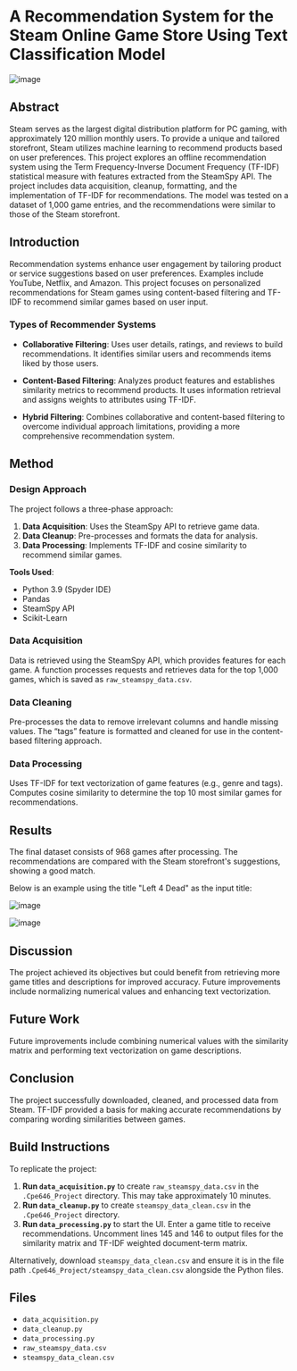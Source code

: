 # A Recommendation System for the Steam Online Game Store Using Text Classification Model
![image](https://github.com/user-attachments/assets/9ad135b2-6290-4b12-b329-64a7d3180cf3)

## Abstract

Steam serves as the largest digital distribution platform for PC gaming, with approximately 120 million monthly users. To provide a unique and tailored storefront, Steam utilizes machine learning to recommend products based on user preferences. This project explores an offline recommendation system using the Term Frequency-Inverse Document Frequency (TF-IDF) statistical measure with features extracted from the SteamSpy API. The project includes data acquisition, cleanup, formatting, and the implementation of TF-IDF for recommendations. The model was tested on a dataset of 1,000 game entries, and the recommendations were similar to those of the Steam storefront.

## Introduction

Recommendation systems enhance user engagement by tailoring product or service suggestions based on user preferences. Examples include YouTube, Netflix, and Amazon. This project focuses on personalized recommendations for Steam games using content-based filtering and TF-IDF to recommend similar games based on user input.

### Types of Recommender Systems

- **Collaborative Filtering**: Uses user details, ratings, and reviews to build recommendations. It identifies similar users and recommends items liked by those users.
  
- **Content-Based Filtering**: Analyzes product features and establishes similarity metrics to recommend products. It uses information retrieval and assigns weights to attributes using TF-IDF.

- **Hybrid Filtering**: Combines collaborative and content-based filtering to overcome individual approach limitations, providing a more comprehensive recommendation system.

## Method

### Design Approach

The project follows a three-phase approach:

1. **Data Acquisition**: Uses the SteamSpy API to retrieve game data.
2. **Data Cleanup**: Pre-processes and formats the data for analysis.
3. **Data Processing**: Implements TF-IDF and cosine similarity to recommend similar games.

**Tools Used**:
- Python 3.9 (Spyder IDE)
- Pandas
- SteamSpy API
- Scikit-Learn

### Data Acquisition

Data is retrieved using the SteamSpy API, which provides features for each game. A function processes requests and retrieves data for the top 1,000 games, which is saved as `raw_steamspy_data.csv`.

### Data Cleaning

Pre-processes the data to remove irrelevant columns and handle missing values. The “tags” feature is formatted and cleaned for use in the content-based filtering approach.

### Data Processing

Uses TF-IDF for text vectorization of game features (e.g., genre and tags). Computes cosine similarity to determine the top 10 most similar games for recommendations.

## Results

The final dataset consists of 968 games after processing. The recommendations are compared with the Steam storefront's suggestions, showing a good match.

Below is an example using the title "Left 4 Dead" as the input title:


![image](https://github.com/user-attachments/assets/0257ac3c-370f-44dd-b0e7-3b30cef74231)

![image](https://github.com/user-attachments/assets/3df1b602-ad77-4729-a1ce-4e6c0ae8b93f)

## Discussion

The project achieved its objectives but could benefit from retrieving more game titles and descriptions for improved accuracy. Future improvements include normalizing numerical values and enhancing text vectorization.

## Future Work

Future improvements include combining numerical values with the similarity matrix and performing text vectorization on game descriptions.

## Conclusion

The project successfully downloaded, cleaned, and processed data from Steam. TF-IDF provided a basis for making accurate recommendations by comparing wording similarities between games.

## Build Instructions

To replicate the project:

1. **Run `data_acquisition.py`** to create `raw_steamspy_data.csv` in the `.Cpe646_Project` directory. This may take approximately 10 minutes.
2. **Run `data_cleanup.py`** to create `steamspy_data_clean.csv` in the `.Cpe646_Project` directory.
3. **Run `data_processing.py`** to start the UI. Enter a game title to receive recommendations. Uncomment lines 145 and 146 to output files for the similarity matrix and TF-IDF weighted document-term matrix.

Alternatively, download `steamspy_data_clean.csv` and ensure it is in the file path `.Cpe646_Project/steamspy_data_clean.csv` alongside the Python files.

## Files

- `data_acquisition.py`
- `data_cleanup.py`
- `data_processing.py`
- `raw_steamspy_data.csv`
- `steamspy_data_clean.csv`

